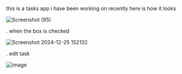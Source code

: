 this is a tasks app i have been working on recently 
here is how it looks 

![Screenshot (95)](https://github.com/user-attachments/assets/ef22efab-910d-4254-908a-d62ad55201e6)

. when the box is checked 

![Screenshot 2024-12-25 152132](https://github.com/user-attachments/assets/02bb998d-39d5-4fc8-8990-1a5b27bdf6d7)

. edit task 

![image](https://github.com/user-attachments/assets/27380b39-fb54-47ce-bfcb-7bb434d3da75)

